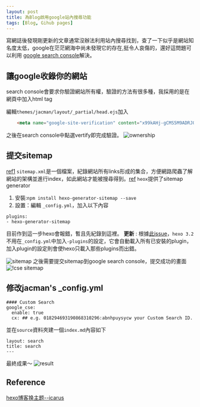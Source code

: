 ```yaml
---
layout: post
title: 為Blog啟用google站內搜尋功能
tags: [Blog, Gihub pages]
---
```


寫網誌後發現剛更新的文章通常沒辦法利用站內搜尋找到，查了一下似乎是網站知名度太低，google在茫茫網海中尚未發現它的存在,挺令人哀傷的，還好這問題可以利用 [google search console](https://www.google.com/webmasters/tools/?hl=zh-TW)解決。

<!--more-->

## 讓google收錄你的網站
search console會要求你驗證網站所有權，驗證的方法有很多種，我採用的是在網頁中加入html tag

編輯`themes/jacman/layout/_partial/head.ejs`加入
~~~ html
    <meta name="google-site-verification" content="x99kAHj-gCMS5M9ADRJOZwI_xsHXfgWfUpOcAhEivNk" />
~~~
之後在search console中點選vertify即完成驗證。
![ownership](https://i.imgur.com/qWHcXqq.png)

## 提交sitemap
[ref1](http://zhaojiandong.github.io/hexo-optimization1/)
`sitemap.xml`是一個檔案，紀錄網站所有links形成的集合，方便網路爬蟲了解網站的架構並進行index，如此網站才能被搜尋得到。[ref](https://support.google.com/webmasters/answer/156184?hl=zh-Hant) 
`heox`提供了sitemap generator
1. 安裝:`npm install hexo-generator-sitemap --save`
2. 設置：編輯 `_config.yml`，加入以下內容
~~~
plugins:
- hexo-generator-sitemap
~~~
目前作到這一步hexo會報錯，暫且先紀錄到這裡。
**更新** : 根據[此issue](https://github.com/hexojs/hexo-renderer-jade/issues/4)，`hexo 3.2`不用在`_config.yml`中加入`-plugins`的設定，它會自動載入所有已安裝的plugin，加入plugin的設定則會使hexo只載入那些plugins而出錯。

![sitemap](https://i.imgur.com/welf0uM.png)
之後需要提交sitemap到google search console，提交成功的畫面
![!cse sitemap](https://i.imgur.com/8hrQkCs.png)

## 修改jacman's _config.yml

~~~
#### Custom Search
google_cse: 
  enable: true
  cx: ## e.g. 018294693190868310296:abnhpuysycw your Custom Search ID.
~~~
並在`source`資料夾建一個`index.md`內容如下
~~~
layout: search 
title: search
---
~~~
最終成果～
![result](https://i.imgur.com/7tKx8rO.png)


## Reference
[hexo博客换主题--icarus](http://www.jianshu.com/p/3e341d86acd2)


